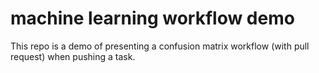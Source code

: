 # machine learning workflow demo
This repo is a demo of presenting a confusion matrix workflow (with pull request) when pushing a task.
